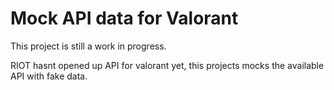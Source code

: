 # Mock API data for Valorant
This project is still a work in progress.

RIOT hasnt opened up API for valorant yet,  this projects mocks the available API with fake data. 
